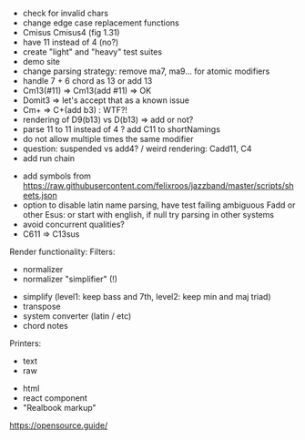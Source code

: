 + check for invalid chars
+ change edge case replacement functions
+ Cmisus Cmisus4 (fig 1.31)
+ have 11 instead of 4 (no?)
+ create "light" and "heavy" test suites
+ demo site
+ change parsing strategy: remove ma7, ma9... for atomic modifiers
+ handle 7 + 6 chord as 13 or add 13
+ Cm13(#11) =>  Cm13(add #11) => OK
+ Domit3 => let's accept that as a known issue
+ Cm+ => C+(add b3) : WTF?!
+ rendering of D9(b13) vs D(b13) => add or not?
+ parse 11 to 11 instead of 4 ? add C11 to shortNamings
+ do not allow multiple times the same modifier
+ question: suspended vs add4? / weird rendering: Cadd11, C4
+ add run chain

- add symbols from https://raw.githubusercontent.com/felixroos/jazzband/master/scripts/sheets.json
- option to disable latin name parsing, have test failing ambiguous Fadd or other Esus: or start with english, if null try parsing in other systems
- avoid concurrent qualities?
- C611 => C13sus

Render functionality:
Filters:
+ normalizer 
+ normalizer "simplifier" (!)
- simplify (level1: keep bass and 7th, level2: keep min and maj triad)
- transpose
- system converter (latin / etc)
- chord notes

Printers:
+ text
+ raw
- html
- react component
- "Realbook markup"



https://opensource.guide/
